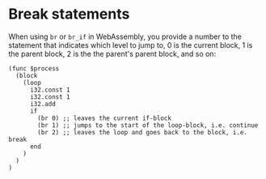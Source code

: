 # Break statements

When using `br` or `br_if` in WebAssembly, you provide a number to the statement
that indicates which level to jump to, 0 is the current block, 1 is the parent
block, 2 is the the parent's parent block, and so on:

```wasm
(func $process
  (block
    (loop
      i32.const 1
      i32.const 1
      i32.add
      if
        (br 0) ;; leaves the current if-block
        (br 1) ;; jumps to the start of the loop-block, i.e. continue
        (br 2) ;; leaves the loop and goes back to the block, i.e. break
      end
    )
  )
)
```
